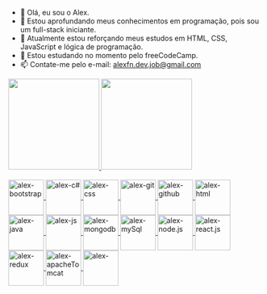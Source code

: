 - 👋 Olá, eu sou o Alex.
- 👀 Estou aprofundando meus conhecimentos em programação, pois sou um full-stack iniciante.
- 🌱 Atualmente estou reforçando meus estudos em HTML, CSS, JavaScript e lógica de programação.
- 💞️ Estou estudando no momento pelo freeCodeCamp.
- 📫 Contate-me pelo e-mail: alexfn.dev.job@gmail.com

<div>
  <a href="http://github.com/alexfn93">
  <img height="180em" src="https://github-readme-stats.vercel.app/api?username=alexfn93&show_icons=true&theme=dracula&include_all_commits=true&count_private=true"/>
  <img height="180em" src="https://github-readme-stats.vercel.app/api/top-langs/?username=alexfn93&layout=compact&langs_count=168&theme=dracula"/>
</div>
  
<div style="display: inline_block"><br>
  <img align="center" alt="alex-bootstrap" height="70" widht="80" src="https://cdn.jsdelivr.net/gh/devicons/devicon/icons/bootstrap/bootstrap-original-wordmark.svg" />
  <img align="center" alt="alex-c#" height="70" widht="80" src="https://cdn.jsdelivr.net/gh/devicons/devicon/icons/csharp/csharp-original.svg" />
  <img align="center" alt="alex-css" height="70" widht="80" src="https://cdn.jsdelivr.net/gh/devicons/devicon/icons/css3/css3-original-wordmark.svg" />
  <img align="center" alt="alex-git" height="70" widht="80" src="https://cdn.jsdelivr.net/gh/devicons/devicon/icons/git/git-original-wordmark.svg" />
  <img align="center" alt="alex-github" height="70" widht="80" src="https://cdn.jsdelivr.net/gh/devicons/devicon/icons/github/github-original-wordmark.svg" />
  <img align="center" alt="alex-html" height="70" widht="80" src="https://cdn.jsdelivr.net/gh/devicons/devicon/icons/html5/html5-original-wordmark.svg" />
  <img align="center" alt="alex-java" height="70" widht="80" src="https://cdn.jsdelivr.net/gh/devicons/devicon/icons/java/java-original-wordmark.svg" />
  <img align="center" alt="alex-js" height="70" widht="80" src="https://cdn.jsdelivr.net/gh/devicons/devicon/icons/javascript/javascript-original.svg" />
  <img align="center" alt="alex-mongodb" height="70" widht="80" src="https://cdn.jsdelivr.net/gh/devicons/devicon/icons/mongodb/mongodb-original-wordmark.svg" />
  <img align="center" alt="alex-mySql" height="70" widht="80" src="https://cdn.jsdelivr.net/gh/devicons/devicon/icons/mysql/mysql-original-wordmark.svg" />
  <img align="center" alt="alex-node.js" height="70" widht="80" src="https://cdn.jsdelivr.net/gh/devicons/devicon/icons/nodejs/nodejs-original-wordmark.svg" />
  <img align="center" alt="alex-react.js" height="70" widht="80" src="https://cdn.jsdelivr.net/gh/devicons/devicon/icons/react/react-original-wordmark.svg" />
  <img align="center" alt="alex-redux" height="70" widht="80" src="https://cdn.jsdelivr.net/gh/devicons/devicon/icons/redux/redux-original.svg" />
  <img align="center" alt="alex-apacheTomcat" height="70" widht="80" src="https://cdn.jsdelivr.net/gh/devicons/devicon/icons/tomcat/tomcat-original-wordmark.svg" />
  <img align="center" alt="alex-" height="70" widht="80" src=
    
    


